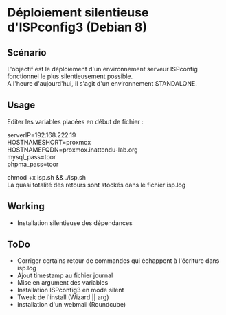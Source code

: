 # Déploiement silentieuse d'ISPconfig3 (Debian 8)

## Scénario
 L'objectif est le déploiement d'un environnement serveur ISPconfig fonctionnel le plus silentieusement possible.<br/>
 A l'heure d'aujourd'hui, il s'agit d'un environnement STANDALONE.
 
## Usage
 Editer les variables placées en début de fichier : 
 
   serverIP=192.168.222.19<br/>
   HOSTNAMESHORT=proxmox<br/>
   HOSTNAMEFQDN=proxmox.inattendu-lab.org<br/>
   mysql_pass=toor<br/>
   phpma_pass=toor<br/>

 chmod +x isp.sh && ./isp.sh<br/>
   La quasi totalité des retours sont stockés dans le fichier isp.log

## Working
  * Installation silentieuse des dépendances
  
## ToDo
  * Corriger certains retour de commandes qui échappent à l'écriture dans isp.log
  * Ajout timestamp au fichier journal
  * Mise en argument des variables
  * Installation ISPconfig3 en mode silent
  * Tweak de l'install (Wizard || arg)
  * installation d'un webmail (Roundcube)
